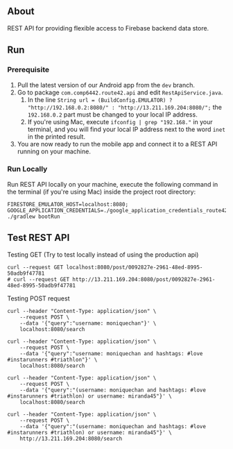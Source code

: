 ## About

REST API for providing flexible access to Firebase backend data store.

## Run

### Prerequisite
1. Pull the latest version of our Android app from the `dev` branch.
2. Go to package `com.comp6442.route42.api` and edit `RestApiService.java`.
    1. In the line `String url = (BuildConfig.EMULATOR) ? "http://192.168.0.2:8080/" : "http://13.211.169.204:8080/";` the `192.168.0.2` part must be changed to your local IP address.
    2. If you're using Mac, execute `ifconfig | grep "192.168."` in your terminal, and you will find your local IP address next to the word `inet` in the printed result.
3. You are now ready to run the mobile app and connect it to a REST API running on your machine.

### Run Locally
Run REST API locally on your machine, execute the following command in the terminal (if you're using Mac) inside the project root directory:
```
FIRESTORE_EMULATOR_HOST=localhost:8080; GOOGLE_APPLICATION_CREDENTIALS=./google_application_credentials_route42.json ./gradlew bootRun
```

## Test REST API

Testing GET (Try to test locally instead of using the production api)
```
curl --request GET localhost:8080/post/0092827e-2961-48ed-8995-50adb9f47781
# curl --request GET http://13.211.169.204:8080/post/0092827e-2961-48ed-8995-50adb9f47781
```

Testing POST request
```
curl --header "Content-Type: application/json" \
    --request POST \
    --data '{"query":"username: moniquechan"}' \
    localhost:8080/search

curl --header "Content-Type: application/json" \
    --request POST \
    --data '{"query":"username: moniquechan and hashtags: #love #instarunners #triathlon"}' \
    localhost:8080/search
 
curl --header "Content-Type: application/json" \
    --request POST \
    --data '{"query":"(username: moniquechan and hashtags: #love #instarunners #triathlon) or username: miranda45"}' \
    localhost:8080/search

curl --header "Content-Type: application/json" \
    --request POST \
    --data '{"query":"(username: moniquechan and hashtags: #love #instarunners #triathlon) or username: miranda45"}' \
    http://13.211.169.204:8080/search
```


